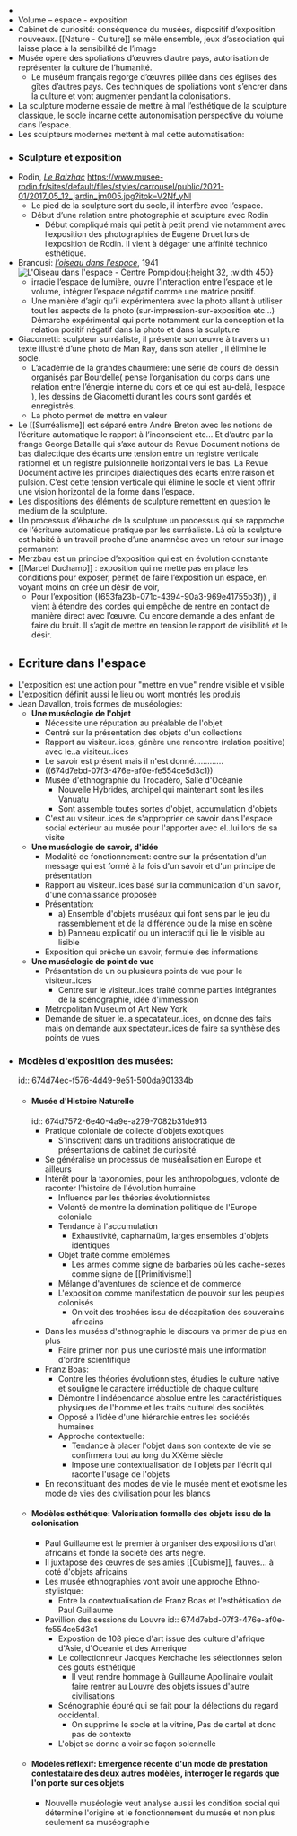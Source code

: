 -
- Volume – espace - exposition
- Cabinet de curiosité: conséquence du musées, dispositif d’exposition nouveaux. [[Nature - Culture]] se mêle ensemble, jeux d’association qui laisse place à la sensibilité de l’image
- Musée opère des spoliations d’œuvres d’autre pays, autorisation de représenter la culture de l’humanité.
	- Le muséum français regorge d’œuvres pillée dans des églises des gîtes d’autres pays. Ces techniques de spoliations vont s’encrer dans la culture et vont augmenter pendant la colonisations.
- La sculpture moderne essaie de mettre à mal l’esthétique de la sculpture classique, le socle incarne cette autonomisation perspective du volume dans l’espace.
- Les sculpteurs modernes mettent à mal cette automatisation:
- ### Sculpture et exposition
- Rodin, [*Le Balzhac*](https://www.musee-rodin.fr/ressources/focus-sur-oeuvre/balzac) https://www.musee-rodin.fr/sites/default/files/styles/carrousel/public/2021-01/2017_05_12_jardin_jm005.jpg?itok=V2Nf_yNl
	- Le pied de la sculpture sort du socle, il interfère avec l’espace.
	- Début d’une relation entre photographie et sculpture avec Rodin
		- Début compliqué mais qui petit à petit prend vie notamment avec l’exposition des photographies de Eugène Druet lors de l’exposition de Rodin. Il vient à dégager une affinité technico esthétique.
- Brancusi: [*l’oiseau dans l’espace*](https://www.centrepompidou.fr/fr/ressources/oeuvre/cbLy4oX), 1941 ![L'Oiseau dans l'espace - Centre Pompidou](https://www.centrepompidou.fr/media/picture/f1/94/f19492dd834eacbfef4171db5df82fb5/thumb_large.jpg){:height 32, :width 450}
	- irradie l’espace de lumière, ouvre l’interaction entre l’espace et le volume, intégrer l’espace négatif comme une matrice positif.
	- Une manière d’agir qu’il expérimentera avec la photo allant à utiliser tout les aspects de la photo (sur-impression-sur-exposition etc…) Démarche expérimental qui porte notamment sur la conception et la relation positif négatif dans la photo et dans la sculpture
- Giacometti: sculpteur surréaliste, il présente son œuvre à travers un texte illustré d’une photo de Man Ray, dans son atelier , il élimine le socle.
	- L’académie de la grandes chaumière: une série de cours de dessin organisés par Bourdelle( pense l’organisation du corps dans une relation entre l’énergie interne du cors et ce qui est au-delà, l’espace ), les dessins de Giacometti durant les cours sont gardés et enregistrés.
	- La photo permet de mettre en valeur
- Le [[Surréalisme]] est séparé entre André Breton avec les notions de l’écriture automatique le rapport à l’inconscient etc... Et d’autre par la frange George Bataille qui s’axe autour de Revue Document notions de bas dialectique des écarts une tension entre un registre verticale rationnel et un registre pulsionnelle horizontal vers le bas. La Revue Document active les principes dialectiques des écarts entre raison et pulsion. C’est cette tension verticale qui élimine le socle et vient offrir une vision horizontal de la forme dans l’espace.
- Les dispositions des éléments de sculpture remettent en question le medium de la sculpture.
- Un processus d’ébauche de la sculpture un processus qui se rapproche de l’écriture automatique pratique par les surréaliste. Là où la sculpture est habité à un travail proche d’une anamnèse avec un retour sur image permanent
- Merzbau est un principe d’exposition qui est en évolution constante
- [[Marcel Duchamp]] : exposition qui ne mette pas en place les conditions pour exposer, permet de faire l’exposition un espace, en voyant moins on crée un désir de voir,
	- Pour l’exposition ((653fa23b-071c-4394-90a3-969e41755b3f)) , il vient à étendre des cordes qui empêche de rentre en contact de manière direct avec l’œuvre. Ou encore demande a des enfant de faire du bruit. Il s’agit de mettre en tension le rapport de visibilité et le désir.
- ## Ecriture dans l'espace
- L'exposition est une action pour "mettre en vue" rendre visible et visible
- L'exposition définit aussi le lieu ou wont montrés les produis
- Jean Davallon, trois formes de muséologies:
	- **Une muséologie de l'objet**
		- Nécessite une réputation au préalable de l'objet
		- Centré sur la présentation des objets d'un collections
		- Rapport au visiteur..ices, génère une rencontre (relation positive) avec le..a visiteur..ices
		- Le savoir est présent mais il n'est donné.............
		- ((674d7ebd-07f3-476e-af0e-fe554ce5d3c1))
		- Musée d'ethnographie du Trocadéro, Salle d'Océanie
			- Nouvelle Hybrides, archipel qui maintenant sont les iles Vanuatu
			- Sont assemble toutes sortes d'objet, accumulation d'objets
		- C'est au visiteur..ices de s'approprier ce savoir dans l'espace social extérieur au musée pour l'apporter avec el..lui lors de sa visite
	- **Une muséologie de savoir, d'idée**
		- Modalité de fonctionnement: centre sur la présentation d'un message qui est formé à la fois d'un savoir et d'un principe de présentation
		- Rapport au visiteur..ices basé sur la communication d'un savoir, d'une connaissance proposée
		- Présentation:
			- a) Ensemble d'objets muséaux qui font sens par le jeu du rassemblement et de la différence ou de la mise en scène
			- b) Panneau explicatif ou un interactif qui lie le visible au lisible
		- Exposition qui prêche un savoir, formule des informations
	- **Une muséologie de point de vue**
		- Présentation de un ou plusieurs points de vue pour le visiteur..ices
			- Centre sur le visiteur..ices traité comme parties intégrantes de la scénographie, idée d'immession
		- Metropolitan Museum of Art New York
		- Demande de situer le..a specatateur..ices, on donne des faits mais on demande aux spectateur..ices de faire sa synthèse des points de vues
- ### Modèles d'exposition des musées:
  id:: 674d74ec-f576-4d49-9e51-500da901334b
	- #### Musée d'Histoire Naturelle
	  id:: 674d7572-6e40-4a9e-a279-7082b31de913
		- Pratique coloniale de collecte d'objets exotiques
			- S'inscrivent dans un traditions aristocratique de présentations de cabinet de curiosité.
		- Se généralise un processus de muséalisation en Europe et ailleurs
		- Intérêt pour la taxonomies, pour les anthropologues, volonté de raconter l'histoire de l'évolution humaine
			- Influence par les théories évolutionnistes
			- Volonté de montre la domination politique de l'Europe coloniale
			- Tendance à l'accumulation
				- Exhaustivité, capharnaüm, larges ensembles d'objets identiques
			- Objet traité comme emblèmes
				- Les armes comme signe de barbaries où les cache-sexes comme signe de [[Primitivisme]]
			- Mélange d'aventures de science et de commerce
			- L'exposition comme manifestation de pouvoir sur les peuples colonisés
				- On voit des trophées issu de décapitation des souverains africains
		- Dans les musées d'ethnographie le discours va primer de plus en plus
			- Faire primer non plus une curiosité mais une information d'ordre scientifique
		- Franz Boas:
			- Contre les théories évolutionnistes, étudies le culture native et souligne le caractère irréductible de chaque culture
			- Démontre l'indépendance absolue entre les caractéristiques physiques de l'homme et les traits culturel des sociétés
			- Opposé a l'idée d'une hiérarchie entres les sociétés humaines
			- Approche contextuelle:
				- Tendance à placer l'objet dans son contexte de vie se confirmera tout au long du XXème siècle
				- Impose une contextualisation de l'objets par l'écrit qui raconte l'usage de l'objets
		- En reconstituant des modes de vie le musée ment et exotisme les mode de vies des civilisation pour les blancs
	- #### Modèles esthétique: Valorisation formelle des objets issu de la colonisation
		- Paul Guillaume est le premier à organiser des expositions d'art africains et fonde la société des arts nègre.
		- Il juxtapose des œuvres de ses amies [[Cubisme]], fauves... à coté d'objets africains
		- Les musée ethnographies vont avoir une approche Ethno-stylistque:
			- Entre la contextualisation de Franz Boas et l'esthétisation de Paul Guillaume
		- Pavillion des sessions du Louvre
		  id:: 674d7ebd-07f3-476e-af0e-fe554ce5d3c1
			- Expostion de 108 piece d'art issue des culture d'afrique d'Asie, d'Oceanie et des Amerique
			- Le collectionneur Jacques Kerchache les sélectionnes selon ces gouts esthétique
				- Il veut rendre hommage à Guillaume Apollinaire voulait faire rentrer au Louvre des objets issues d'autre civilisations
			- Scénographie épuré qui se fait pour la délections du regard occidental.
				- On supprime le socle et la vitrine, Pas de cartel et donc pas de contexte
			- L'objet se donne a voir se façon solennelle
	- #### Modèles réflexif: Emergence récente d'un mode de prestation contestataire des deux autres modèles, interroger le regards que l'on porte sur ces objets
		- Nouvelle muséologie veut analyse aussi les condition social qui détermine l'origine et le fonctionnement du musée et non plus seulement sa muséographie